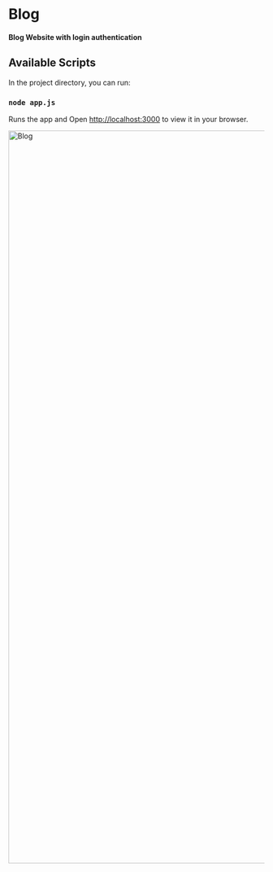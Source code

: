 # Blog
#### Blog Website with login authentication

## Available Scripts

In the project directory, you can run:

### `node app.js`

Runs the app and Open [http://localhost:3000](http://localhost:3000) to view it in your browser.


<img width="1440" alt="Blog" src="https://user-images.githubusercontent.com/104049282/230086420-fced2b07-b860-4c69-85a7-e1ed0f44dc11.png">
